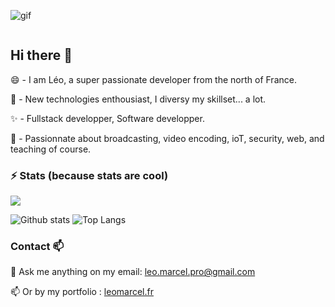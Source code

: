 ![gif](https://s3.us-west-2.amazonaws.com/secure.notion-static.com/4be66242-0283-456f-af5a-fb4d67870f9f/kFuIOzX.gif?X-Amz-Algorithm=AWS4-HMAC-SHA256&X-Amz-Credential=AKIAT73L2G45O3KS52Y5%2F20210421%2Fus-west-2%2Fs3%2Faws4_request&X-Amz-Date=20210421T234037Z&X-Amz-Expires=86400&X-Amz-Signature=ee43c005ed09ce2c229dbe7ace8e79b45858ec0fa3e29bae91d16cd2c7f44544&X-Amz-SignedHeaders=host&response-content-disposition=filename%20%3D%22kFuIOzX.gif%22)

<div style="text-align:center; overflow:hidden; margin-left: auto; margin-right: auto;"><img src="https://s3.us-west-2.amazonaws.com/secure.notion-static.com/4be66242-0283-456f-af5a-fb4d67870f9f/kFuIOzX.gif?X-Amz-Algorithm=AWS4-HMAC-SHA256&X-Amz-Credential=AKIAT73L2G45O3KS52Y5%2F20210421%2Fus-west-2%2Fs3%2Faws4_request&X-Amz-Date=20210421T234037Z&X-Amz-Expires=86400&X-Amz-Signature=ee43c005ed09ce2c229dbe7ace8e79b45858ec0fa3e29bae91d16cd2c7f44544&X-Amz-SignedHeaders=host&response-content-disposition=filename%20%3D%22kFuIOzX.gif%22" style="margin-bottom: 0px; margin-top:-170px;"/></div>

## Hi there 👋

😄 - I am Léo, a super passionate developer from the north of France. 

🌱 - New technologies enthousiast, I diversy my skillset... a lot. 

✨ - Fullstack developper, Software developper.

🔭 - Passionnate about broadcasting, video encoding, ioT, security, web, and teaching of course. 

### ⚡ Stats (because stats are cool)

![](https://komarev.com/ghpvc/?username=leomarcel)

![Github stats](https://github-readme-stats.vercel.app/api?username=leomarcel&show_icons=true&include_all_commits=true&count_private=true)  ![Top Langs](https://github-readme-stats.vercel.app/api/top-langs/?username=leomarcel)


### Contact 📫

💬 Ask me anything on my email: <a href="mailto:leo.marcel.pro@gmail.com">leo.marcel.pro@gmail.com</a>

📫 Or by my portfolio : <a href="leomarcel.fr">leomarcel.fr</a>